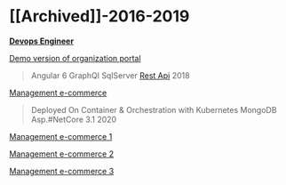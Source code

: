 # [[Archived]]-2016-2019

**[Devops Engineer](../devops/Devops.md)**

<a href="https://www.aparat.com/v/oFXJQ" target="_blank">Demo version of organization portal</a>
>
> Angular 6
> GraphQl
> SqlServer
> [Rest Api](https://arman-riazi-science.medium.com/summary-soap-vs-rest-636edb436844)
> 2018


<a href="https://www.aparat.com/v/1nJOd" target="_blank">Management e-commerce</a>
>
> Deployed On Container & Orchestration with Kubernetes
> MongoDB
> Asp.#NetCore 3.1
> 2020

<a href="https://www.aparat.com/v/PIyou" target="_blank">Management e-commerce 1</a>

<a href="https://www.aparat.com/v/btoke" target="_blank">Management e-commerce 2</a>


<a href="https://www.aparat.com/v/d38zR" target="_blank">Management e-commerce 3</a>


